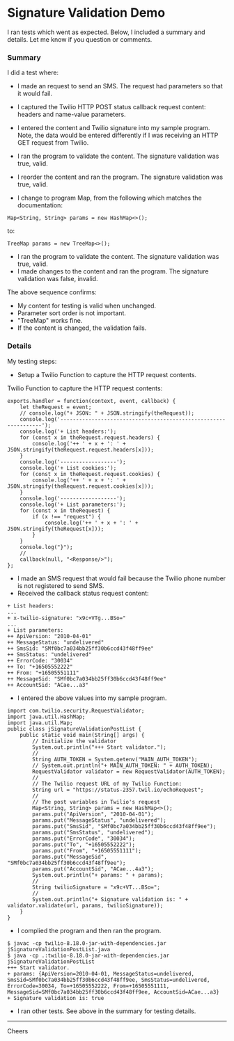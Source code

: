 # Signature Validation Demo

I ran tests which went as expected. Below, I included a summary and details. Let me know if you question or comments.
 
### Summary
 
I did a test where:
+ I made an request to send an SMS. The request had parameters so that it would fail. 
+ I captured the Twilio HTTP POST status callback request content: headers and name-value parameters. 
+ I entered the content and Twilio signature into my sample program. Note, the data would be entered differently if I was receiving an HTTP GET request from Twilio.
+ I ran the program to validate the content. The signature validation was true, valid.
+ I reorder the content and ran the program. The signature validation was true, valid.
 
+ I change to program Map, from the following which matches the documentation:
````
Map<String, String> params = new HashMap<>();
````
to:
````
TreeMap params = new TreeMap<>();
````
+ I ran the program to validate the content. The signature validation was true, valid.
+ I made changes to the content and ran the program. The signature validation was false, invalid.
 
The above sequence confirms:
+ My content for testing is valid when unchanged.
+ Parameter sort order is not important.
+ "TreeMap" works fine.
+ If the content is changed, the validation fails.
 
### Details
 
My testing steps:
+ Setup a Twilio Function to capture the HTTP request contents.

Twilio Function to capture the HTTP request contents:
````
exports.handler = function(context, event, callback) {
    let theRequest = event;
    // console.log("+ JSON: " + JSON.stringify(theRequest));
    console.log('----------------------------------------------------------------');
    console.log('+ List headers:');
    for (const x in theRequest.request.headers) {
        console.log('++ ' + x + ': ' + JSON.stringify(theRequest.request.headers[x]));
    }
    console.log('------------------');
    console.log('+ List cookies:');
    for (const x in theRequest.request.cookies) {
        console.log('++ ' + x + ': ' + JSON.stringify(theRequest.request.cookies[x]));
    }
    console.log('------------------');
    console.log('+ List parameters:');
    for (const x in theRequest) {
        if (x !== "request") {
            console.log('++ ' + x + ': ' + JSON.stringify(theRequest[x]));
        }
    }
    console.log("}");
    //
    callback(null, "<Response/>");
};
````

+ I made an SMS request that would fail because the Twilio phone number is not registered to send SMS.
+ Received the callback status request content:
````
+ List headers:
...
+ x-twilio-signature: "x9c+VTg...BSo="
...
+ List parameters:
++ ApiVersion: "2010-04-01"
++ MessageStatus: "undelivered"
++ SmsSid: "SMf0bc7a034bb25ff30b6ccd43f48ff9ee"
++ SmsStatus: "undelivered"
++ ErrorCode: "30034"
++ To: "+16505552222"
++ From: "+16505551111"
++ MessageSid: "SMf0bc7a034bb25ff30b6ccd43f48ff9ee"
++ AccountSid: "ACae...a3"
````
 
+ I entered the above values into my sample program.
````
import com.twilio.security.RequestValidator;
import java.util.HashMap;
import java.util.Map;
public class jSignatureValidationPostList {
    public static void main(String[] args) {
        // Initialize the validator
        System.out.println("+++ Start validator.");
        //
        String AUTH_TOKEN = System.getenv("MAIN_AUTH_TOKEN");
        // System.out.println("+ MAIN_AUTH_TOKEN: " + AUTH_TOKEN);
        RequestValidator validator = new RequestValidator(AUTH_TOKEN);
        //
        // The Twilio request URL of my Twilio Function:
        String url = "https://status-2357.twil.io/echoRequest";
        //
        // The post variables in Twilio's request
        Map<String, String> params = new HashMap<>();
        params.put("ApiVersion", "2010-04-01");
        params.put("MessageStatus", "undelivered");
        params.put("SmsSid", "SMf0bc7a034bb25ff30b6ccd43f48ff9ee");
        params.put("SmsStatus", "undelivered");
        params.put("ErrorCode", "30034");
        params.put("To", "+16505552222");
        params.put("From", "+16505551111");
        params.put("MessageSid", "SMf0bc7a034bb25ff30b6ccd43f48ff9ee");
        params.put("AccountSid", "ACae...4a3");
        System.out.println("+ params: " + params);
        //
        String twilioSignature = "x9c+VT...BSo=";
        //
        System.out.println("+ Signature validation is: " + validator.validate(url, params, twilioSignature));
    }
}
````
 
+ I complied the program and then ran the program.
 
````
$ javac -cp twilio-8.18.0-jar-with-dependencies.jar jSignatureValidationPostList.java
$ java -cp .:twilio-8.18.0-jar-with-dependencies.jar jSignatureValidationPostList
+++ Start validator.
+ params: {ApiVersion=2010-04-01, MessageStatus=undelivered, SmsSid=SMf0bc7a034bb25ff30b6ccd43f48ff9ee, SmsStatus=undelivered, ErrorCode=30034, To=+16505552222, From=+16505551111, MessageSid=SMf0bc7a034bb25ff30b6ccd43f48ff9ee, AccountSid=ACae...a3}
+ Signature validation is: true
````
 
+ I ran other tests. See above in the summary for testing details.
 
--------------------------------------------------------------------------------
Cheers
